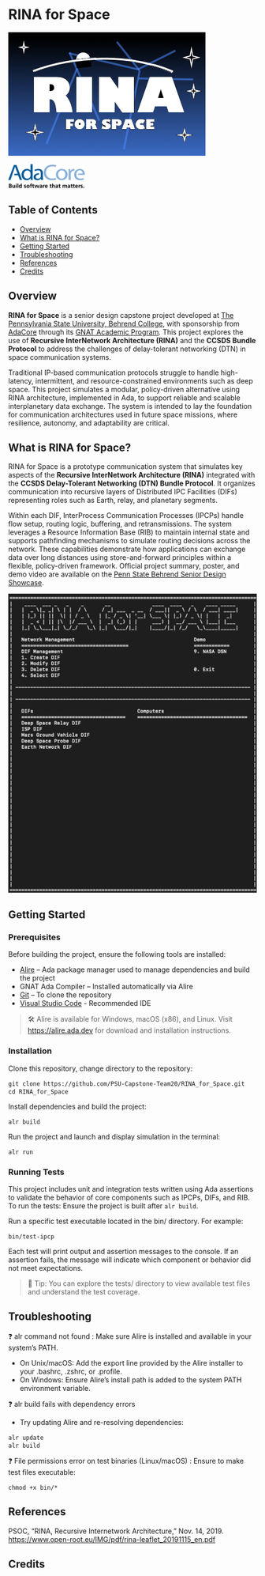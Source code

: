 # RINA for Space
![image](/RINA_Logo.png "Rina for Space Logo")

![image](/SponsorLogo.png "Sponsor - AdaCore Logo")

## Table of Contents
- [Overview](#overview)
- [What is RINA for Space?](#what-is-rina-for-space)
- [Getting Started](#getting-started)
- [Troubleshooting](#troubleshooting)
- [References](#references)
- [Credits](#credits)

## Overview

**RINA for Space** is a senior design capstone project developed at [The Pennsylvania State University, Behrend College](https://behrend.psu.edu/), with sponsorship from [AdaCore](https://www.adacore.com/) through its [GNAT Academic Program](https://github.com/GNAT-Academic-Program). This project explores the use of **Recursive InterNetwork Architecture (RINA)** and the **CCSDS Bundle Protocol** to address the challenges of delay-tolerant networking (DTN) in space communication systems.

Traditional IP-based communication protocols struggle to handle high-latency, intermittent, and resource-constrained environments such as deep space. This project simulates a modular, policy-driven alternative using RINA architecture, implemented in Ada, to support reliable and scalable interplanetary data exchange. The system is intended to lay the foundation for communication architectures used in future space missions, where resilience, autonomy, and adaptability are critical.


## What is RINA for Space?

RINA for Space is a prototype communication system that simulates key aspects of the **Recursive InterNetwork Architecture (RINA)** integrated with the **CCSDS Delay-Tolerant Networking (DTN) Bundle Protocol**. It organizes communication into recursive layers of Distributed IPC Facilities (DIFs) representing roles such as Earth, relay, and planetary segments.

Within each DIF, InterProcess Communication Processes (IPCPs) handle flow setup, routing logic, buffering, and retransmissions. The system leverages a Resource Information Base (RIB) to maintain internal state and supports pathfinding mechanisms to simulate routing decisions across the network. These capabilities demonstrate how applications can exchange data over long distances using store-and-forward principles within a flexible, policy-driven framework. Official project summary, poster, and demo video are available on the [Penn State Behrend Senior Design Showcase](https://sites.psu.edu/behrendseniordesign/2025/04/26/rina-for-space/).

![image](/demo.gif "System simulation image") 

## Getting Started
### Prerequisites
Before building the project, ensure the following tools are installed:
* [Alire](https://alire.ada.dev/) – Ada package manager used to manage dependencies and build the project
* GNAT Ada Compiler – Installed automatically via Alire
* [Git](https://git-scm.com/) – To clone the repository
* [Visual Studio Code](https://code.visualstudio.com/) - Recommended IDE
> 🛠️ Alire is available for Windows, macOS (x86), and Linux. Visit https://alire.ada.dev for download and installation instructions.

### Installation
Clone this repository, change directory to the repository:
```
git clone https://github.com/PSU-Capstone-Team20/RINA_for_Space.git
cd RINA_for_Space
```
Install dependencies and build the project:
``` 
alr build
```
Run the project and launch and display simulation in the terminal:
``` 
alr run
```
### Running Tests
This project includes unit and integration tests written using Ada assertions to validate the behavior of core components such as IPCPs, DIFs, and RIB. To run the tests: Ensure the project is built after ```alr build```.

Run a specific test executable located in the bin/ directory. For example:
```
bin/test-ipcp
```
Each test will print output and assertion messages to the console. If an assertion fails, the message will indicate which component or behavior did not meet expectations.
> 🧪 Tip: You can explore the tests/ directory to view available test files and understand the test coverage.

## Troubleshooting
❓ alr command not found : Make sure Alire is installed and available in your system’s PATH.
* On Unix/macOS: Add the export line provided by the Alire installer to your .bashrc, .zshrc, or .profile.
* On Windows: Ensure Alire’s install path is added to the system PATH environment variable.

❓ alr build fails with dependency errors
* Try updating Alire and re-resolving dependencies:
```
alr update
alr build
```
❓ File permissions error on test binaries (Linux/macOS) : Ensure to make test files executable:
```
chmod +x bin/*
```

## References

PSOC, “RINA, Recursive Internetwork Architecture,” Nov. 14, 2019. https://www.open-root.eu/IMG/pdf/rina-leaflet_20191115_en.pdf

## Credits
